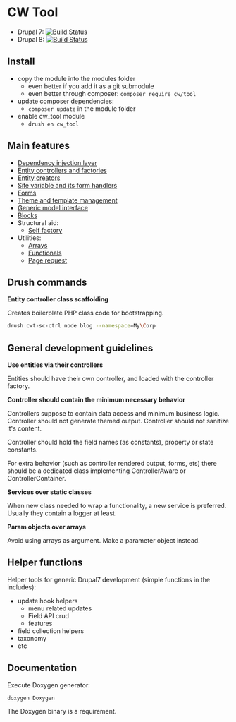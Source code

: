CW Tool
=======

- Drupal 7: [![Build Status](https://travis-ci.org/cameronandwilding/CWTool.png?branch=v3.1)](https://travis-ci.org/cameronandwilding/CWTool)
- Drupal 8: [![Build Status](https://travis-ci.org/cameronandwilding/CWTool.png?branch=8.x-1.0)](https://travis-ci.org/cameronandwilding/CWTool)

Install
-------


* copy the module into the modules folder
    * even better if you add it as a git submodule
    * even better through composer: ```composer require cw/tool```
* update composer dependencies:
    * ```composer update``` in the module folder
* enable cw_tool module
    * ```drush en cw_tool```


Main features
-------------


* [Dependency injection layer](docs/DependencyInjection.md)
* [Entity controllers and factories](docs/EntityController.md)
* [Entity creators](docs/Creators.md)
* [Site variable and its form handlers](docs/Variables.md)
* [Forms](docs/Forms.md)
* [Theme and template management](docs/Theme.md)
* [Generic model interface](docs/Model.md)
* [Blocks](docs/Block.md)
* Structural aid:
    * [Self factory](../src/CW/Factory/SelfFactory.php)
* Utilities:
    * [Arrays](docs/ArrayUtil.md)
    * [Functionals](docs/FunctionalUtil.md)
    * [Page request](docs/Request.md)
    

Drush commands
--------------


**Entity controller class scaffolding**

Creates boilerplate PHP class code for bootstrapping.

```bash
drush cwt-sc-ctrl node blog --namespace=My\Corp
```


General development guidelines
------------------------------


**Use entities via their controllers**

Entities should have their own controller, and loaded with the controller factory.

**Controller should contain the minimum necessary behavior**

Controllers suppose to contain data access and minimum business logic. Controller should not generate themed output. Controller should not sanitize it's content.

Controller should hold the field names (as constants), property or state constants.

For extra behavior (such as controller rendered output, forms, ets) there should be a dedicated class implementing ControllerAware or ControllerContainer.

**Services over static classes**

When new class needed to wrap a functionality, a new service is preferred. Usually they contain a logger at least.

**Param objects over arrays**

Avoid using arrays as argument. Make a parameter object instead.


Helper functions
----------------


Helper tools for generic Drupal7 development (simple functions in the includes):

* update hook helpers
    * menu related updates
    * Field API crud
    * features
* field collection helpers
* taxonomy
* etc


Documentation
-------------


Execute Doxygen generator:

```doxygen Doxygen```

The Doxygen binary is a requirement.
